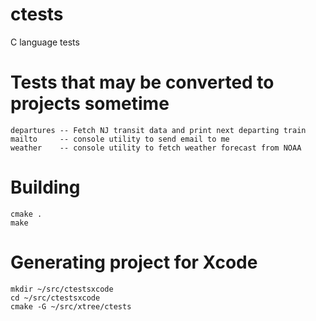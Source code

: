 ctests
======

C language tests

Tests that may be converted to projects sometime
================================================

	departures -- Fetch NJ transit data and print next departing train
	mailto     -- console utility to send email to me
	weather    -- console utility to fetch weather forecast from NOAA

Building
========

	cmake .
	make

Generating project for Xcode
==========================

	mkdir ~/src/ctestsxcode
	cd ~/src/ctestsxcode
	cmake -G ~/src/xtree/ctests
